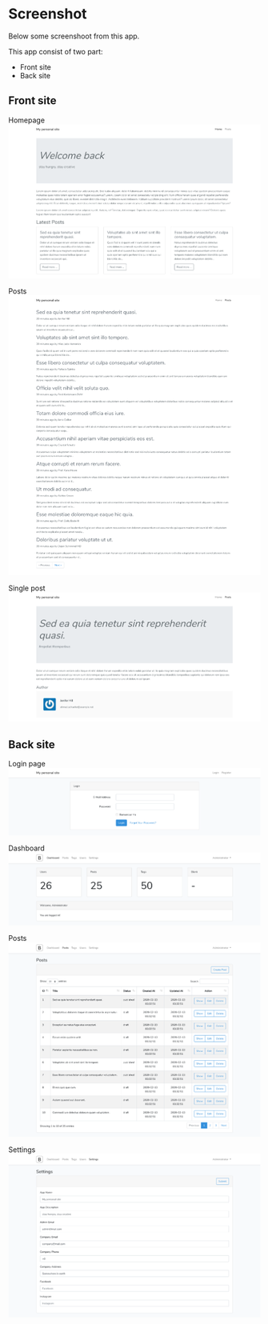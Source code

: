 # Screenshot

Below some screenshoot from this app.

This app consist of two part:
- Front site
- Back site

## Front site
Homepage
![Homepage](docs/home.png)

Posts
![List of post](docs/posts.png)

Single post
![Single post](docs/post.png)

## Back site
Login page
![Login page](docs/login.png)

Dashboard
![Dashboard page](docs/back_dashboard.png)

Posts
![Posts](docs/back_posts.png)

Settings
![Settings](docs/back_settings.png)
